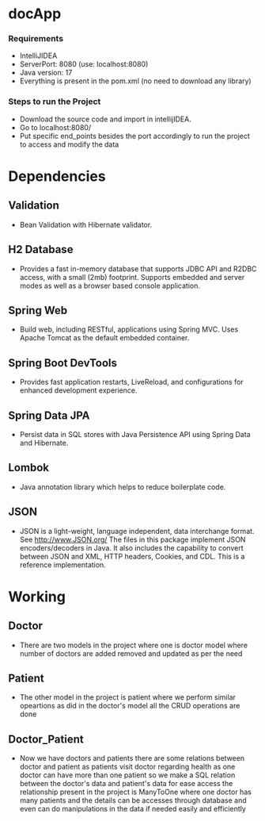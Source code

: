 # docApp
### Requirements
* IntelliJIDEA
* ServerPort: 8080 (use: localhost:8080)
* Java version: 17
* Everything is present in the pom.xml (no need to download any library)
### Steps to run the Project
* Download the source code and import in intellijIDEA.
* Go to localhost:8080/
* Put specific end_points besides the port accordingly to run the project to access and modify the data
# Dependencies
## Validation
* Bean Validation with Hibernate validator.
## H2 Database
* Provides a fast in-memory database that supports JDBC API and R2DBC access, with a small (2mb) footprint. Supports embedded and server modes as well as a browser based console application.
## Spring Web
* Build web, including RESTful, applications using Spring MVC. Uses Apache Tomcat as the default embedded container.
## Spring Boot DevTools
* Provides fast application restarts, LiveReload, and configurations for enhanced development experience.
## Spring Data JPA
* Persist data in SQL stores with Java Persistence API using Spring Data and Hibernate.
## Lombok
* Java annotation library which helps to reduce boilerplate code.
## JSON
* JSON is a light-weight, language independent, data interchange format. See http://www.JSON.org/ The files in this package implement JSON encoders/decoders in Java. It also includes the capability to convert between JSON and XML, HTTP headers, Cookies, and CDL. This is a reference implementation.

# Working
## Doctor
* There are two models in the project where one is doctor model where number of doctors are added removed and updated as per the need 
## Patient
* The other model in the project is patient where we perform similar opeartions as did in the doctor's model all the CRUD operations are done 
## Doctor_Patient
* Now we have doctors and patients there are some relations between doctor and patient as patients visit doctor regarding health as one doctor can have more than one patient so we make a SQL relation between the doctor's data and patient's data for ease access the relationship present in the project is ManyToOne where one doctor has many patients and the details can be accesses through database and even can do manipulations in the data if needed easily and efficiently    
